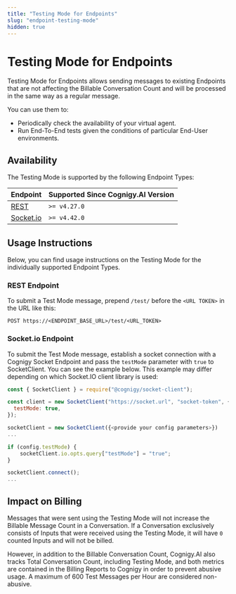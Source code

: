 ```yaml
---
title: "Testing Mode for Endpoints" 
slug: "endpoint-testing-mode" 
hidden: true 
---
```


# Testing Mode for Endpoints

Testing Mode for Endpoints allows sending messages to existing Endpoints that are not affecting the Billable Conversation Count and will be processed in the same way as a regular message.

You can use them to:

- Periodically check the availability of your virtual agent.
- Run End-To-End tests given the conditions of particular End-User environments.

## Availability

The Testing Mode is supported by the following Endpoint Types:

| Endpoint                                       | Supported Since Cognigy.AI Version |
|------------------------------------------------|------------------------------------|
| [REST](../endpoint-reference/rest.md)          | `>= v4.27.0`                       |
| [Socket.io](../endpoint-reference/socketio.md) | `>= v4.42.0`                       |

## Usage Instructions

Below, you can find usage instructions on the Testing Mode for the individually supported Endpoint Types.

### REST Endpoint

To submit a Test Mode message, prepend `/test/` before the `<URL TOKEN>` in the URL like this:

```
POST https://<ENDPOINT_BASE_URL>/test/<URL_TOKEN>
```

### Socket.io Endpoint

To submit the Test Mode message, establish a socket connection with a Cognigy Socket Endpoint and pass the `testMode` parameter with `true` to SocketClient. You can see the example below. This example may differ depending on which Socket.IO client library is used:

```javascript
const { SocketClient } = require("@cognigy/socket-client");

const client = new SocketClient("https://socket.url", "socket-token", {
  testMode: true,
});

```

```javascript
socketClient = new SocketClient({<provide your config parameters>})
...

if (config.testMode) {
	socketClient.io.opts.query["testMode"] = "true";
}

socketClient.connect();
...
```

## Impact on Billing

Messages that were sent using the Testing Mode will not increase the Billable Message Count in a Conversation. 
If a Conversation exclusively consists of Inputs that were received using the Testing Mode, it will have `0` counted Inputs and will not be billed.

However, in addition to the Billable Conversation Count, Cognigy.AI also tracks Total Conversation Count, including Testing Mode, and both metrics are contained in the Billing Reports to Cognigy in order to prevent abusive usage. A maximum of 600 Test Messages per Hour are considered non-abusive.
